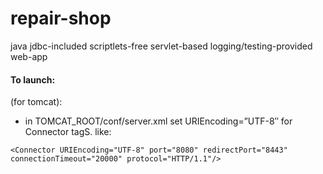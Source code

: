 # repair-shop

java jdbc-included scriptlets-free servlet-based logging/testing-provided web-app

#### To launch:

(for tomcat):
* in TOMCAT_ROOT/conf/server.xml set URIEncoding=”UTF-8″ for Connector tagS. like:

`<Connector
   URIEncoding="UTF-8"
   port="8080"
   redirectPort="8443"
   connectionTimeout="20000"
   protocol="HTTP/1.1"/>`
